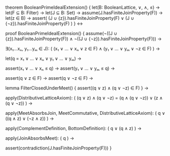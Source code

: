 theorem BooleanPrimeIdealExtension() {
  let(B: BooleanLattice, ∨, ∧, ≤) →
  let(F ⊆ B: Filter) →
  let(J ⊆ B: Set) →
  assume(J.hasFiniteJoinProperty(F)) →
  let(z ∈ B) →
  assert(
    (J ∪ {z}).hasFiniteJoinProperty(F) ∨ 
    (J ∪ {¬z}).hasFiniteJoinProperty(F)
  )
} ↔

proof BooleanPrimeIdealExtension() {
  assume(¬((J ∪ {z}).hasFiniteJoinProperty(F)) ∧ 
         ¬((J ∪ {¬z}).hasFiniteJoinProperty(F))) →
  
  ∃(x₁...xₙ, y₁...yₘ ∈ J): (
    (x₁ ∨ ... ∨ xₙ ∨ z ∈ F) ∧
    (y₁ ∨ ... ∨ yₘ ∨ ¬z ∈ F)
  ) →
  
  let(q = x₁ ∨ ... ∨ xₙ ∨ y₁ ∨ ... ∨ yₘ) →
  
  assert(x₁ ∨ ... ∨ xₙ ≤ q) →
  assert(y₁ ∨ ... ∨ yₘ ≤ q) →
  
  assert(q ∨ z ∈ F) →
  assert(q ∨ ¬z ∈ F) →
  
  lemma FilterClosedUnderMeet() {
    assert((q ∨ z) ∧ (q ∨ ¬z) ∈ F)
  } →
  
  apply(DistributiveLatticeAxiom): (
    (q ∨ z) ∧ (q ∨ ¬z) = 
    (q ∧ (q ∨ ¬z)) ∨ (z ∧ (q ∨ ¬z))
  ) →
  
  apply(MeetAbsorbsJoin, MeetCommutative, DistributiveLatticeAxiom): (
    q ∨ ((q ∧ z) ∨ (¬z ∧ z))
  ) →
  
  apply(ComplementDefinition, BottomDefinition): (
    q ∨ (q ∧ z)
  ) →
  
  apply(JoinAbsorbsMeet): (
    q
  ) →
  
  assert(contradiction(J.hasFiniteJoinProperty(F)))
}
